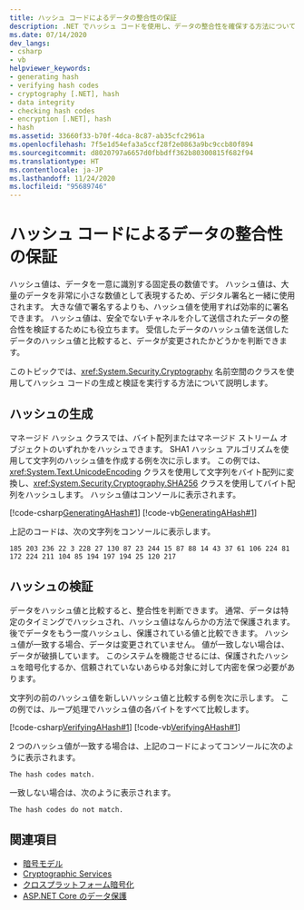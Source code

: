 ```yaml
---
title: ハッシュ コードによるデータの整合性の保証
description: .NET でハッシュ コードを使用し、データの整合性を確保する方法について説明します。 ハッシュ値は、データを一意に識別する固定長の数値です。
ms.date: 07/14/2020
dev_langs:
- csharp
- vb
helpviewer_keywords:
- generating hash
- verifying hash codes
- cryptography [.NET], hash
- data integrity
- checking hash codes
- encryption [.NET], hash
- hash
ms.assetid: 33660f33-b70f-4dca-8c87-ab35cfc2961a
ms.openlocfilehash: 7f5e1d54efa3a5ccf28f2e0863a9bc9ccb80f894
ms.sourcegitcommit: d8020797a6657d0fbbdff362b80300815f682f94
ms.translationtype: HT
ms.contentlocale: ja-JP
ms.lasthandoff: 11/24/2020
ms.locfileid: "95689746"
---
```

# <a name="ensuring-data-integrity-with-hash-codes"></a>ハッシュ コードによるデータの整合性の保証

ハッシュ値は、データを一意に識別する固定長の数値です。 ハッシュ値は、大量のデータを非常に小さな数値として表現するため、デジタル署名と一緒に使用されます。 大きな値で署名するよりも、ハッシュ値を使用すれば効率的に署名できます。 ハッシュ値は、安全でないチャネルを介して送信されたデータの整合性を検証するためにも役立ちます。 受信したデータのハッシュ値を送信したデータのハッシュ値と比較すると、データが変更されたかどうかを判断できます。  
  
このトピックでは、<xref:System.Security.Cryptography> 名前空間のクラスを使用してハッシュ コードの生成と検証を実行する方法について説明します。  
  
## <a name="generating-a-hash"></a>ハッシュの生成

 マネージド ハッシュ クラスでは、バイト配列またはマネージド ストリーム オブジェクトのいずれかをハッシュできます。 SHA1 ハッシュ アルゴリズムを使用して文字列のハッシュ値を作成する例を次に示します。 この例では、<xref:System.Text.UnicodeEncoding> クラスを使用して文字列をバイト配列に変換し、<xref:System.Security.Cryptography.SHA256> クラスを使用してバイト配列をハッシュします。 ハッシュ値はコンソールに表示されます。  

 [!code-csharp[GeneratingAHash#1](../../../samples/snippets/csharp/VS_Snippets_CLR/generatingahash/cs/program.cs#1)]
 [!code-vb[GeneratingAHash#1](../../../samples/snippets/visualbasic/VS_Snippets_CLR/generatingahash/vb/program.vb#1)]  
  
 上記のコードは、次の文字列をコンソールに表示します。  
  
 `185 203 236 22 3 228 27 130 87 23 244 15 87 88 14 43 37 61 106 224 81 172 224 211 104 85 194 197 194 25 120 217`  
  
## <a name="verifying-a-hash"></a>ハッシュの検証

 データをハッシュ値と比較すると、整合性を判断できます。 通常、データは特定のタイミングでハッシュされ、ハッシュ値はなんらかの方法で保護されます。 後でデータをもう一度ハッシュし、保護されている値と比較できます。 ハッシュ値が一致する場合、データは変更されていません。 値が一致しない場合は、データが破損しています。 このシステムを機能させるには、保護されたハッシュを暗号化するか、信頼されていないあらゆる対象に対して内密を保つ必要があります。  
  
 文字列の前のハッシュ値を新しいハッシュ値と比較する例を次に示します。 この例では、ループ処理でハッシュ値の各バイトをすべて比較します。  
  
 [!code-csharp[VerifyingAHash#1](../../../samples/snippets/csharp/VS_Snippets_CLR/verifyingahash/cs/program.cs#1)]
 [!code-vb[VerifyingAHash#1](../../../samples/snippets/visualbasic/VS_Snippets_CLR/verifyingahash/vb/program.vb#1)]  
  
 2 つのハッシュ値が一致する場合は、上記のコードによってコンソールに次のように表示されます。  
  
```console  
The hash codes match.  
```  
  
 一致しない場合は、次のように表示されます。  
  
```console  
The hash codes do not match.  
```  
  
## <a name="see-also"></a>関連項目

- [暗号モデル](cryptography-model.md)
- [Cryptographic Services](cryptographic-services.md)
- [クロスプラットフォーム暗号化](cross-platform-cryptography.md)
- [ASP.NET Core のデータ保護](/aspnet/core/security/data-protection/introduction)

